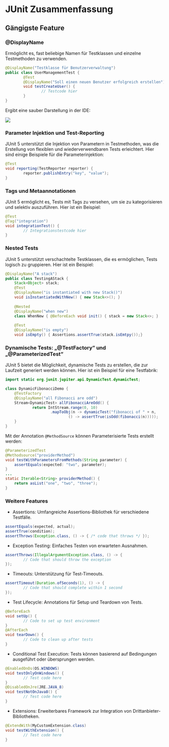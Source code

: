 # JUnit Zusammenfassung

## Gängigste Feature

### @DisplayName

Ermöglicht es, fast beliebige Namen für Testklassen und einzelne Testmethoden zu verwenden.

```java
@DisplayName("Testklasse für Benutzerverwaltung")
public class UserManagementTest {
		@Test
		@DisplayName("Soll einen neuen Benutzer erfolgreich erstellen")
		void testCreateUser() {
				// Testcode hier
		}
}
```

Ergibt eine sauber Darstellung in der IDE:

![](./x_ressources/2025-09-05/image/image.png)

### Parameter Injektion und Test-Reporting

JUnit 5 unterstützt die Injektion von Parametern in Testmethoden, was die Erstellung von flexiblen und wiederverwendbaren Tests erleichtert. Hier sind einige Beispiele für die Parameterinjektion:

```java
@Test
void reporting(TestReporter reporter) {
		reporter.publishEntry("key", "value");
}
```

### Tags und Metaannotationen

JUnit 5 ermöglicht es, Tests mit Tags zu versehen, um sie zu kategorisieren und selektiv auszuführen. Hier ist ein Beispiel:

```java
@Test
@Tag("integration")
void integrationTest() {
		// Integrationstestcode hier
}
```

### Nested Tests

JUnit 5 unterstützt verschachtelte Testklassen, die es ermöglichen, Tests logisch zu gruppieren. Hier ist ein Beispiel:

```java
@DisplayName("A stack") 
public class TestingAStack { 
	Stack<Object> stack;
	@Test 
	@DisplayName("is instantiated with new Stack()") 
	void isInstantiatedWithNew() { new Stack<>(); } 
	
	@Nested 
	@DisplayName("when new") 
	class WhenNew { @BeforeEach void init() { stack = new Stack<>; } 
	
	@Test 
	@DisplayName("is empty") 
	void isEmpty() { Assertions.assertTrue(stack.isEmtpy());}
```

### Dynamische Tests: „@TestFactory” und „@ParameterizedTest”

JUnit 5 bietet die Möglichkeit, dynamische Tests zu erstellen, die zur Laufzeit generiert werden können. Hier ist ein Beispiel für eine Testfabrik:

```java
import static org.junit.jupiter.api.DynamicTest.dynamicTest;

class DynamicFibonacciDemo {
	@TestFactory
	@DisplayName("all Fibonacci are odd")
	Stream<DynamicTest> allFibonacciAreOdd() {
			return IntStream.range(0, 10)
					.mapToObj(n -> dynamicTest("fibonacci of " + n,
							() -> assertTrue(isOdd(fibonacci(n)))));
	}
}
```

Mit der Annotation `@MethodSource` können Parameterisierte Tests erstellt werden:

```java
@ParameterizedTest 
@Methodsource("providerMethod") 
void testWithParametersFromMethods(String parameter) { 
	assertEquals(expected: "two", parameter); 
} 
... 
static Iterable<String> providerMethod() { 
	return asList("one", "two", "three"); 
}
```

### Weitere Features

- Assertions: Umfangreiche Assertions-Bibliothek für verschiedene Testfälle.
```java
assertEquals(expected, actual);
assertTrue(condition);
assertThrows(Exception.class, () -> { /* code that throws */ });
```

- Exception Testing: Einfaches Testen von erwarteten Ausnahmen.
```java
assertThrows(IllegalArgumentException.class, () -> {
		// Code that should throw the exception
});
```

- Timeouts: Unterstützung für Test-Timeouts.
```java
assertTimeout(Duration.ofSeconds(1), () -> {
		// Code that should complete within 1 second
});
```

- Test Lifecycle: Annotations für Setup und Teardown von Tests.
```java
@BeforeEach
void setUp() {
		// Code to set up test environment
}
@AfterEach
void tearDown() {
		// Code to clean up after tests
}
```

- Conditional Test Execution: Tests können basierend auf Bedingungen ausgeführt oder übersprungen werden.
```java
@EnabledOnOs(OS.WINDOWS)
void testOnlyOnWindows() {
		// Test code here
}
@DisabledOnJre(JRE.JAVA_8)
void testNotOnJava8() {
		// Test code here
}
```

- Extensions: Erweiterbares Framework zur Integration von Drittanbieter-Bibliotheken.
```java
@ExtendWith(MyCustomExtension.class)
void testWithExtension() {
		// Test code here
}
```
